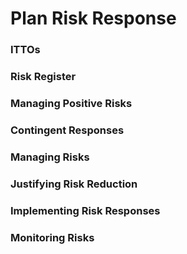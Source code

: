 # Plan Risk Response

### ITTOs

### Risk Register

### Managing Positive Risks

### Contingent Responses

### Managing Risks

### Justifying Risk Reduction

### Implementing Risk Responses

### Monitoring Risks
